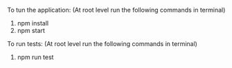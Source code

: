 To tun the application:
(At root level run the following commands in terminal)
1) npm install
2) npm start

To run tests:
(At root level run the following commands in terminal)
1) npm run test